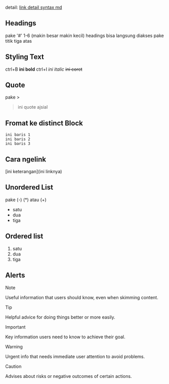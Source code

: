 detail: 
[link detail syntax md](https://docs.github.com/en/get-started/writing-on-github/getting-started-with-writing-and-formatting-on-github/basic-writing-and-formatting-syntax)

## Headings 
pake '#' 1-6 (makin besar makin kecil)
headings bisa langsung diakses pake titik tiga atas 

## Styling Text
ctrl+B **ini bold**
ctrl+I _ini italic_
~~ini coret~~

## Quote 
pake > 
> ini quote
> ajsial

## Fromat ke distinct Block 
```
ini baris 1
ini baris 2
ini baris 3
```

## Cara ngelink 
[ini keterangan](ini linknya)

## Unordered List 
pake (-) (*) atau (+)
- satu
- dua
- tiga

## Ordered list 
1. satu
2. dua
3. tiga

## Alerts
> [!NOTE]
> Useful information that users should know, even when skimming content.

> [!TIP]
> Helpful advice for doing things better or more easily.

> [!IMPORTANT]
> Key information users need to know to achieve their goal.

> [!WARNING]
> Urgent info that needs immediate user attention to avoid problems.

> [!CAUTION]
> Advises about risks or negative outcomes of certain actions.
